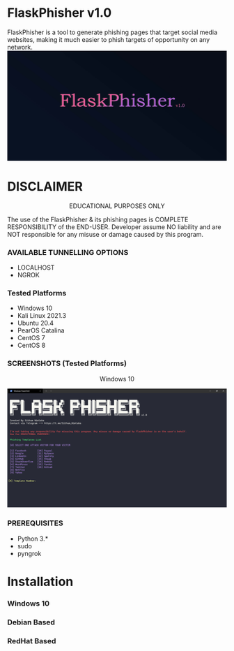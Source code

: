 # FlaskPhisher  v1.0
FlaskPhisher is a tool to generate phishing pages that target social media websites, making it much easier to phish targets of opportunity on any network.
![Main Image](https://github.com/Sithum-Nimlaka/FlaskPhisher/blob/Main/img/FlaskPhisher-Base.jpg)

# DISCLAIMER
<p align="center">EDUCATIONAL PURPOSES ONLY<p>
The use of the FlaskPhisher & its phishing pages is COMPLETE RESPONSIBILITY of the END-USER. Developer assume NO liability and are NOT responsible for any misuse or damage caused by this program.
  
### AVAILABLE TUNNELLING OPTIONS
- LOCALHOST
- NGROK

### Tested Platforms
- Windows 10
- Kali Linux 2021.3
- Ubuntu 20.4
- PearOS Catalina
- CentOS 7
- CentOS 8

### SCREENSHOTS (Tested Platforms)
<p align="center">Windows 10<p>
<img src="https://github.com/Sithum-Nimlaka/FlaskPhisher/blob/Main/img/flaskPhisher-windows.jpg"/>
  
### PREREQUISITES

- Python 3.\*
- sudo
- pyngrok
  
# Installation

### Windows 10
### Debian Based
### RedHat Based
